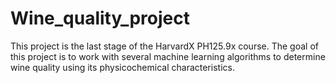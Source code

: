 # Wine_quality_project
This project is the last stage of the HarvardX PH125.9x course. The goal of this project is to work with several machine learning algorithms to determine wine quality using its physicochemical characteristics.
